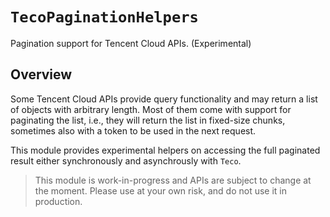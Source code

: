 # ``TecoPaginationHelpers``

Pagination support for Tencent Cloud APIs. (Experimental)

## Overview

Some Tencent Cloud APIs provide query functionality and may return a list of objects with arbitrary length. Most of them come with support for paginating the list, i.e., they will return the list in fixed-size chunks, sometimes also with a token to be used in the next request.

This module provides experimental helpers on accessing the full paginated result either synchronously and asynchrously with `Teco`.

> This module is work-in-progress and APIs are subject to change at the moment. Please use at your own risk, and do not use it in production.
